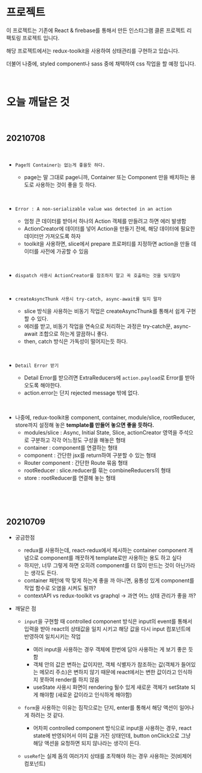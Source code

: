 # 프로젝트

이 프로젝트는 기존에 React & firebase를 통해서 만든 인스타그램 클론 프로젝트 리팩토링 프로젝트 입니다.

해당 프로젝트에서는 redux-toolkit을 사용하여 상태관리를 구현하고 있습니다.

더불어 나중에, styled component나 sass 중에 채택하여 css 작업을 할 예정 입니다.

<br/>

# 오늘 깨달은 것

<br/>

## 20210708

<br/>

- `Page의 Container는 없는게 좋을듯 하다.`

  - page는 말 그대로 page니까, Container 또는 Component 만을 배치하는 용도로 사용하는 것이 좋을 듯 하다.

<br/>

- `Error : A non-serializable value was detected in an action`

  - 엄청 큰 데이터를 받아서 하나의 Action 객체를 만들려고 하면 에러 발생함
  - ActionCreator에 데이터를 넣어 Action을 만들기 전에, 해당 데이터에 필요한 데이터만 가져오도록 하자
  - toolkit을 사용하면, slice에서 prepare 프로퍼티를 지정하면 action을 만들 데이터를 사전에 가공할 수 있음

<br/>

- `dispatch 사용시 ActionCreator를 참조하지 말고 꼭 호출하는 것을 잊지말자`

<br/>

- `createAsyncThunk 사용시 try-catch, async-await를 잊지 말자`

  - slice 방식을 사용하는 비동기 작업은 createAsyncThunk를 통해서 쉽게 구현할 수 있다.
  - 에러를 받고, 비동기 작업을 연속으로 처리하는 과정은 try-catch문, async-await 조합으로 하는게 깔끔하니 좋다.
  - then, catch 방식은 가독성이 떨어지는듯 하다.

<br/>

- `Detail Error 받기`

  - Detail Error를 받으려면 ExtraReducers에 `action.payload`로 Error를 받아오도록 해야한다.
  - action.error는 단지 rejected message 밖에 없다.

<br/>

- 나중에, redux-toolkit용 component, container, module/slice, rootReducer, store까지 설정해 놓은 **template를 만들어 놓으면 좋을 듯하다.**
  - modules/slice : Async, Initial State, Slice, actionCreator 영역을 주석으로 구분하고 각각 어느정도 구성을 해놓은 형태
  - container : component를 연결하는 형태
  - component : 간단한 jsx를 return하여 구분할 수 있는 형태
  - Router component : 간단한 Route 묶음 형태
  - rootReducer : slice.reducer를 묶는 combineReducers의 형태
  - store : rootReducer를 연결해 놓는 형태

<br/>
<br/>
<br/>

## 20210709

- 궁금한점

  - redux를 사용하는데, react-redux에서 제시하는 container component 개념으로 component를 깨끗하게 template로만 사용하는 용도 하고 싶다
  - 하지만, 너무 그렇게 하면 오히려 component를 더 많이 만드는 것이 아닌가라는 생각도 든다.
  - container 패턴에 딱 맞게 하는게 좋을 까 아니면, 융통성 있게 component를 작업 함수로 오염을 시켜도 될까?
  - contextAPI vs redux-toolkit vs graphql -> 과연 어느 상태 관리가 좋을 까?

- 깨달은 점

  - `input`을 구현할 때 controlled component 방식은 input의 event를 통해서 입력을 받아 react의 상태값을 일치 시키고 해당 값을 다시 input 컴포넌트에 반영하여 일치시키는 작업

    - 여러 input을 사용하는 경우 객체에 한번에 담아 사용하는 게 보기 좋은 듯함
    - 객체 안의 값은 변하는 값이지만, 객체 식별자가 참조하는 값(객체가 들어있는 메모리 주소)은 변하지 않기 때문에 react에서는 변한 값이라고 인식하지 못하여 render를 하지 않음
    - useState 사용시 화면이 rendering 될수 있게 새로운 객체가 setState 되게 해야함 (새로운 값이라고 인식하게 해야함)

  - `form`을 사용하는 이유는 짐작으로는 단지, enter를 통해서 해당 액션이 일어나게 하려는 것 같다.

    - 어차피 controlled component 방식으로 input을 사용하는 경우, react state에 반영되어서 이미 값을 가진 상태인데, button onClick으로 그냥 해당 액션을 요청하면 되지 않나라는 생각이 든다.

  - `useRef`는 실제 돔의 여러가지 상태를 조작해야 하는 경우 사용하는 것(비제어 컴포넌트)
